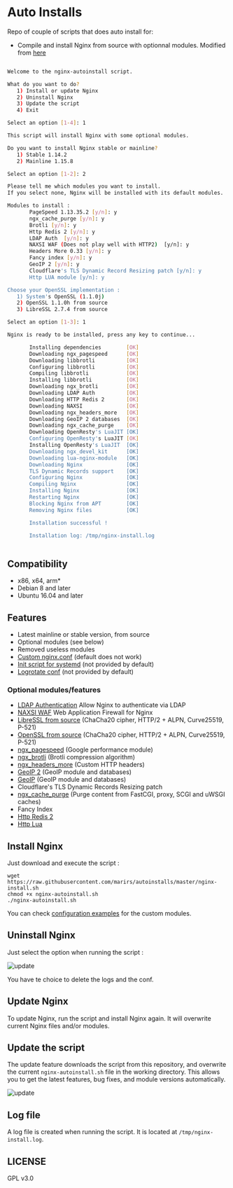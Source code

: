 # Auto Installs

Repo of couple of scripts that does auto install for:

- Compile and install Nginx from source with optionnal modules. Modified from [here](https://github.com/Angristan/nginx-autoinstall)

```bash

Welcome to the nginx-autoinstall script.

What do you want to do?
   1) Install or update Nginx
   2) Uninstall Nginx
   3) Update the script
   4) Exit

Select an option [1-4]: 1

This script will install Nginx with some optional modules.

Do you want to install Nginx stable or mainline?
   1) Stable 1.14.2
   2) Mainline 1.15.8

Select an option [1-2]: 2

Please tell me which modules you want to install.
If you select none, Nginx will be installed with its default modules.

Modules to install :
       PageSpeed 1.13.35.2 [y/n]: y
       ngx_cache_purge [y/n]: y
       Brotli [y/n]: y
       Http Redis 2 [y/n]: y
       LDAP Auth  [y/n]: y
       NAXSI WAF (Does not play well with HTTP2)  [y/n]: y
       Headers More 0.33 [y/n]: y
       Fancy index [y/n]: y
       GeoIP 2 [y/n]: y
       Cloudflare's TLS Dynamic Record Resizing patch [y/n]: y
       Http LUA module [y/n]: y

Choose your OpenSSL implementation :
   1) System's OpenSSL (1.1.0j)
   2) OpenSSL 1.1.0h from source
   3) LibreSSL 2.7.4 from source 

Select an option [1-3]: 1

Nginx is ready to be installed, press any key to continue...

       Installing dependencies        [OK]
       Downloading ngx_pagespeed      [OK]
       Downloading libbrotli          [OK]
       Configuring libbrotli          [OK]
       Compiling libbrotli            [OK]
       Installing libbrotli           [OK]
       Downloading ngx_brotli         [OK]
       Downloading LDAP Auth          [OK]
       Downloading HTTP Redis 2       [OK]
       Downloading NAXSI              [OK]
       Downloading ngx_headers_more   [OK]
       Downloading GeoIP 2 databases  [OK]
       Downloading ngx_cache_purge    [OK]
       Downloading OpenResty's LuaJIT [OK]
       Configuring OpenResty's LuaJIT [OK]
       Installing OpenResty's LuaJIT  [OK]
       Downloading ngx_devel_kit      [OK]
       Downloading lua-nginx-module   [OK]
       Downloading Nginx              [OK]
       TLS Dynamic Records support    [OK]
       Configuring Nginx              [OK]
       Compiling Nginx                [OK]
       Installing Nginx               [OK]
       Restarting Nginx               [OK]
       Blocking Nginx from APT        [OK]
       Removing Nginx files           [OK]

       Installation successful !

       Installation log: /tmp/nginx-install.log
       
```

## Compatibility

* x86, x64, arm*
* Debian 8 and later
* Ubuntu 16.04 and later

## Features

- Latest mainline or stable version, from source
- Optional modules (see below)
- Removed useless modules
- [Custom nginx.conf](https://github.com/marirs/autoinstalls/blob/master/conf/nginx.conf) (default does not work)
- [Init script for systemd](https://github.com/marirs/autoinstalls/blob/master/conf/nginx.service) (not provided by default)
- [Logrotate conf](https://github.com/marirs/autoinstalls/blob/master/conf/nginx-logrotate) (not provided by default)

### Optional modules/features

- [LDAP Authentication](https://github.com/kvspb/nginx-auth-ldap) Allow Nginx to authenticate via LDAP
- [NAXSI WAF](https://github.com/nbs-system/naxsi) Web Application Firewall for Nginx
- [LibreSSL from source](http://www.libressl.org/) (ChaCha20 cipher, HTTP/2 + ALPN, Curve25519, P-521)
- [OpenSSL from source](https://www.openssl.org/) (ChaCha20 cipher, HTTP/2 + ALPN, Curve25519, P-521)
- [ngx_pagespeed](https://github.com/pagespeed/ngx_pagespeed) (Google performance module)
- [ngx_brotli](https://github.com/google/ngx_brotli) (Brotli compression algorithm)
- [ngx_headers_more](https://github.com/openresty/headers-more-nginx-module) (Custom HTTP headers)
- [GeoIP 2](https://www.nginx.com/products/nginx/modules/geoip2/) (GeoIP module and databases)
- [GeoIP](http://dev.maxmind.com/geoip/geoip2/geolite2/) (GeoIP module and databases)
- Cloudflare's TLS Dynamic Records Resizing patch
- [ngx_cache_purge](https://github.com/FRiCKLE/ngx_cache_purge) (Purge content from FastCGI, proxy, SCGI and uWSGI caches)
- Fancy Index
- [Http Redis 2](https://www.nginx.com/resources/wiki/modules/redis/)
- [Http Lua](https://www.nginx.com/resources/wiki/modules/lua/)

## Install Nginx

Just download and execute the script :
```
wget https://raw.githubusercontent.com/marirs/autoinstalls/master/nginx-install.sh
chmod +x nginx-autoinstall.sh
./nginx-autoinstall.sh
```

You can check [configuration examples](https://github.com/marirs/autoinstalls/tree/master/conf) for the custom modules.

## Uninstall Nginx

Just select the option when running the script :

![update](https://lut.im/Hj7wJKWwke/WZqeHT1QwwGfKXFf.png)

You have te choice to delete the logs and the conf.

## Update Nginx

To update Nginx, run the script and install Nginx again. It will overwrite current Nginx files and/or modules.

## Update the script

The update feature downloads the script from this repository, and overwrite the current `nginx-autoinstall.sh` file in the working directory. This allows you to get the latest features, bug fixes, and module versions automatically.

![update](https://lut.im/uQSSVxAz09/zhZRuvJjZp2paLHm.png)

## Log file

A log file is created when running the script. It is located at `/tmp/nginx-install.log`.


## LICENSE

GPL v3.0

